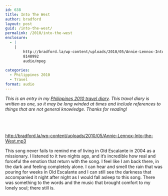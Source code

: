 ```yaml
---
id: 638
title: Into The West
author: bradford
layout: post
guid: /into-the-west/
permalink: /2010/into-the-west
enclosure:
  - |
    |
        http://bradford.la/wp-content/uploads/2010/05/Annie-Lennox-Into-the-West.mp3
        8148992
        audio/mpeg
        
categories:
  - Philippines 2010
  - Travel
format: audio
---
```

*This is an entry in my *[*Philippines 2010 travel diary*][1]*. This travel diary is written as one, so it may be long winded at times and include references to things that are not general knowledge. Thanks for reading!*<audio class="wp-audio-shortcode" id="audio-638-2" preload="none" style="width: 100%; visibility: hidden;" controls="controls"><source type="audio/mpeg" src="http://bradford.la/wp-content/uploads/2010/05/Annie-Lennox-Into-the-West.mp3?_=2" />

<http://bradford.la/wp-content/uploads/2010/05/Annie-Lennox-Into-the-West.mp3></audio> 

<!--more-->

This song never fails to remind me of living in Old Escalante in 2004 as a missionary. I listened to it two nights ago, and it’s incredible how real and forceful the emotion that return with the song. I feel like I am back there, in the dark and feeling completely alone. I can hear and smell the rain that was pouring for weeks in Old Escalante and I can still see the darkness that accompanied it night after night as I would fall asleep to this song. There was something to the words and the music that brought comfort to my lonely soul; there still is.

 [1]: /category/travel/philippines-2010/